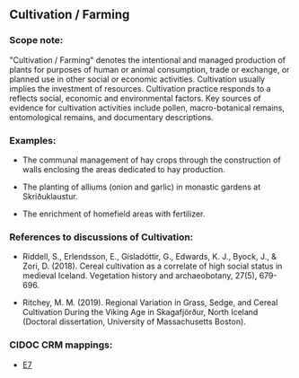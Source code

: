 
## Cultivation / Farming

###  Scope note: 
"Cultivation / Farming" denotes the intentional and managed production of plants for purposes of human or animal consumption, trade or exchange, or planned use in other social or economic activities. Cultivation usually implies the investment of resources. Cultivation practice responds to a reflects social, economic and environmental factors. Key sources of evidence for cultivation activities include pollen, macro-botanical remains, entomological remains, and documentary descriptions. 

### Examples: 

* The communal management of hay crops through the construction of walls enclosing the areas dedicated to hay production.   

* The planting of alliums (onion and garlic) in monastic gardens at Skriðuklaustur.

* The enrichment of homefield areas with fertilizer. 

### References to discussions of Cultivation:

* Riddell, S., Erlendsson, E., Gísladóttir, G., Edwards, K. J., Byock, J., & Zori, D. (2018). Cereal cultivation as a correlate of high social status in medieval Iceland. Vegetation history and archaeobotany, 27(5), 679-696.

* Ritchey, M. M. (2019). Regional Variation in Grass, Sedge, and Cereal Cultivation During the Viking Age in Skagafjörður, North Iceland (Doctoral dissertation, University of Massachusetts Boston).

### CIDOC CRM mappings: 

* [E7](http://www.cidoc-crm.org/Entity/E7-Activity/Version-6.2.1)


